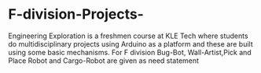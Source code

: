 # F-division-Projects-
Engineering Exploration is a freshmen course at KLE Tech where students do multidisciplinary projects using Arduino as a platform and these are built using some basic mechanisms. For F division Bug-Bot, Wall-Artist,Pick and Place Robot and Cargo-Robot are given as need statement 
